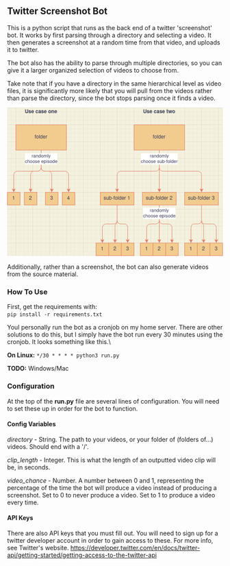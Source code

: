 ## Twitter Screenshot Bot
This is a python script that runs as the back end of a twitter 'screenshot' bot. It works by first parsing through a directory and selecting a video. It then generates a screenshot at a random time from that video, and uploads it to twitter.

The bot also has the ability to parse through multiple directories, so you can give it a larger organized selection of videos to choose from. 

Take note that if you have a directory in the same hierarchical level as video files, it is significantly more likely that you will pull from the videos rather than parse the directory, since the bot stops parsing once it finds a video.

![Explanation](/help_diagram.png)

Additionally, rather than a screenshot, the bot can also generate videos from the source material.

### How To Use

First, get the requirements with:\
`pip install -r requirements.txt`

YouI personally run the bot as a cronjob on my home server. There are other solutions to do this, but I simply have the bot run every 30 minutes using the cronjob. It looks something like this.\

**On Linux:**
`*/30 * * * * python3 run.py`

**TODO:**
Windows/Mac

### Configuration
At the top of the **run.py** file are several lines of configuration. You will need to set these up in order for the bot to function.
#### Config Variables
*directory* - String. The path to your videos, or your folder of (folders of...) videos. Should end with a '/'.

*clip_length* - Integer. This is what the length of an outputted video clip will be, in seconds.

*video_chance* - Number. A number between 0 and 1, representing the percentage of the time the bot will produce a video instead of producing a screenshot. Set to 0 to never produce a video. Set to 1 to produce a video every time.

#### API Keys
There are also API keys that you must fill out. You will need to sign up for a twitter developer account in order to gain access to these. For more info, see Twitter's website. https://developer.twitter.com/en/docs/twitter-api/getting-started/getting-access-to-the-twitter-api

 
